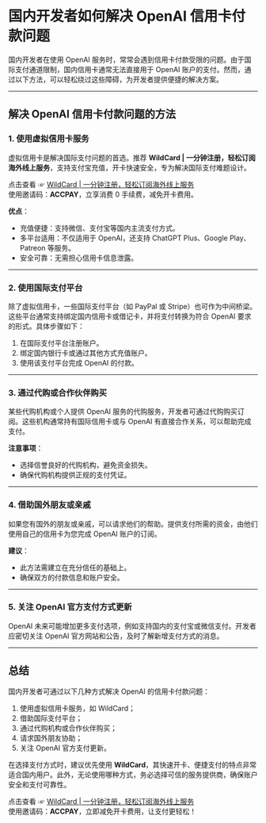 # 国内开发者如何解决 OpenAI 信用卡付款问题

国内开发者在使用 OpenAI 服务时，常常会遇到信用卡付款受限的问题。由于国际支付通道限制，国内信用卡通常无法直接用于 OpenAI 账户的支付。然而，通过以下方法，可以轻松绕过这些障碍，为开发者提供便捷的解决方案。

---

## 解决 OpenAI 信用卡付款问题的方法

### 1. 使用虚拟信用卡服务
虚拟信用卡是解决国际支付问题的首选。推荐 **WildCard | 一分钟注册，轻松订阅海外线上服务**，支持支付宝充值，开卡快速安全，专为解决国际支付难题设计。

点击查看 ☞ [WildCard | 一分钟注册，轻松订阅海外线上服务](https://bit.ly/bewildcard)  
使用邀请码：**ACCPAY**，立享消费 0 手续费，减免开卡费用。

**优点**：
- 充值便捷：支持微信、支付宝等国内主流支付方式。
- 多平台适用：不仅适用于 OpenAI，还支持 ChatGPT Plus、Google Play、Patreon 等服务。
- 安全可靠：无需担心信用卡信息泄露。

---

### 2. 使用国际支付平台
除了虚拟信用卡，一些国际支付平台（如 PayPal 或 Stripe）也可作为中间桥梁。这些平台通常支持绑定国内信用卡或借记卡，并将支付转换为符合 OpenAI 要求的形式。具体步骤如下：
1. 在国际支付平台注册账户。
2. 绑定国内银行卡或通过其他方式充值账户。
3. 使用该支付平台完成 OpenAI 的付款。

---

### 3. 通过代购或合作伙伴购买
某些代购机构或个人提供 OpenAI 服务的代购服务，开发者可通过代购购买订阅。这些机构通常持有国际信用卡或与 OpenAI 有直接合作关系，可以帮助完成支付。

**注意事项**：
- 选择信誉良好的代购机构，避免资金损失。
- 确保代购机构提供正规的支付凭证。

---

### 4. 借助国外朋友或亲戚
如果您有国外的朋友或亲戚，可以请求他们的帮助。提供支付所需的资金，由他们使用自己的信用卡为您完成 OpenAI 账户的订阅。

**建议**：
- 此方法需建立在充分信任的基础上。
- 确保双方的付款信息和账户安全。

---

### 5. 关注 OpenAI 官方支付方式更新
OpenAI 未来可能增加更多支付选项，例如支持国内的支付宝或微信支付。开发者应密切关注 OpenAI 官方网站和公告，及时了解新增支付方式的消息。

---

## 总结

国内开发者可通过以下几种方式解决 OpenAI 的信用卡付款问题：
1. 使用虚拟信用卡服务，如 WildCard；
2. 借助国际支付平台；
3. 通过代购机构或合作伙伴购买；
4. 请求国外朋友协助；
5. 关注 OpenAI 官方支付更新。

在选择支付方式时，建议优先使用 **WildCard**，其快速开卡、便捷支付的特点非常适合国内用户。此外，无论使用哪种方式，务必选择可信的服务提供商，确保账户安全和支付可靠性。

点击查看 ☞ [WildCard | 一分钟注册，轻松订阅海外线上服务](https://bit.ly/bewildcard)  
使用邀请码：**ACCPAY**，立即减免开卡费用，让支付更轻松！

